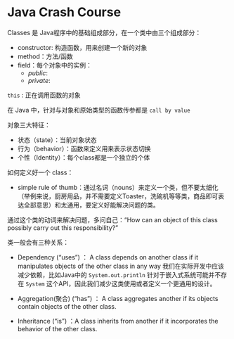 # Java Crash Course

Classes 是 Java程序中的基础组成部分，在一个类中由三个组成部分：
- constructor: 构造函数，用来创建一个新的对象
- method：方法/函数
- field：每个对象中的实例：
  - *public*:
  - *private*:

`this` : 正在调用函数的对象

在 Java 中，针对与对象和原始类型的函数传参都是 `call by value` 

对象三大特征：
- 状态（state）：当前对象状态
- 行为（behavior）：函数来定义用来表示状态切换
- 个性（Identity）：每个class都是一个独立的个体

如何定义好一个 class：
- simple rule of thumb：通过名词（nouns）来定义一个类，但不要太细化（举例来说，厨房用品，并不需要定义Toaster，洗碗机等等类，商品即可表达全部意思）和太通用，要定义好能解决问题的类。

通过这个类的动词来解决问题，多问自己：“How can an object of this class
possibly carry out this responsibility?” 

类一般会有三种关系：
- Dependency (“uses”) ： A class depends on another class if it manipulates objects of the other
class in any way
    我们在实际开发中应该减少依赖，比如Java中的 `System.out.println` 针对于嵌入式系统可能并不存在 `System` 这个API，因此我们减少这类使用或者定义一个更通用的设计。
- Aggregation(聚合) (“has”) ： A class aggregates another if
its objects contain objects of
the other class.
    
- Inheritance (“is”) ：A class inherits from another if
it incorporates the behavior of
the other class.




